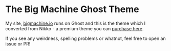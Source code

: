 # The Big Machine Ghost Theme

My site, [bigmachine.io](https://bigmachine.io) runs on Ghost and this is the theme which I converted from Nikko - a premium theme you can [purchase here](https://bironthemes.com/themes/nikko-ghost/).

If you see any weirdness, spelling problems or whatnot, feel free to open an issue or PR!
